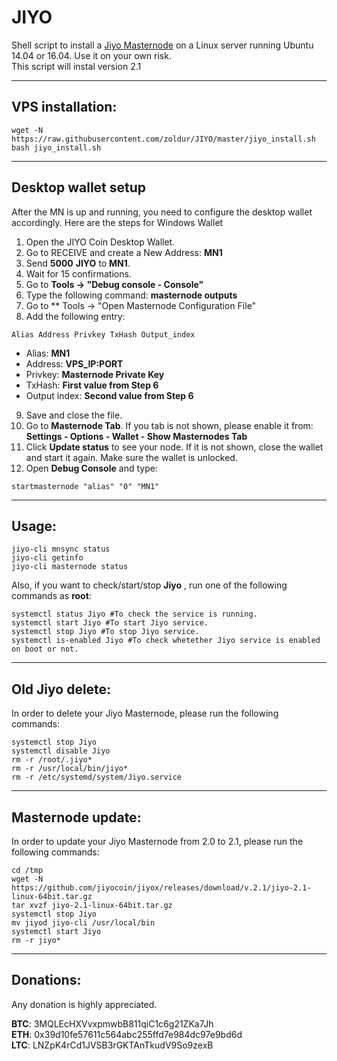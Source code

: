 # JIYO
Shell script to install a [Jiyo Masternode](http://www.jiyo.io/) on a Linux server running Ubuntu 14.04 or 16.04. Use it on your own risk.  
This script will instal version 2.1
***

## VPS installation:
```
wget -N https://raw.githubusercontent.com/zoldur/JIYO/master/jiyo_install.sh
bash jiyo_install.sh
```
***

## Desktop wallet setup

After the MN is up and running, you need to configure the desktop wallet accordingly. Here are the steps for Windows Wallet
1. Open the JIYO Coin Desktop Wallet.
2. Go to RECEIVE and create a New Address: **MN1**
3. Send **5000** **JIYO** to **MN1**.
4. Wait for 15 confirmations.
5. Go to **Tools -> "Debug console - Console"**
6. Type the following command: **masternode outputs**
7. Go to  ** Tools -> "Open Masternode Configuration File"
8. Add the following entry:
```
Alias Address Privkey TxHash Output_index
```
* Alias: **MN1**
* Address: **VPS_IP:PORT**
* Privkey: **Masternode Private Key**
* TxHash: **First value from Step 6**
* Output index:  **Second value from Step 6**
9. Save and close the file.
10. Go to **Masternode Tab**. If you tab is not shown, please enable it from: **Settings - Options - Wallet - Show Masternodes Tab**
11. Click **Update status** to see your node. If it is not shown, close the wallet and start it again. Make sure the wallet is unlocked.
12. Open **Debug Console** and type:
```
startmasternode "alias" "0" "MN1"
```
***

## Usage:
```
jiyo-cli mnsync status
jiyo-cli getinfo
jiyo-cli masternode status
```
Also, if you want to check/start/stop **Jiyo** , run one of the following commands as **root**:

```
systemctl status Jiyo #To check the service is running.
systemctl start Jiyo #To start Jiyo service.
systemctl stop Jiyo #To stop Jiyo service.
systemctl is-enabled Jiyo #To check whetether Jiyo service is enabled on boot or not.
```
***
## Old Jiyo delete:
In order to delete your Jiyo Masternode,  please run the following commands:
```
systemctl stop Jiyo
systemctl disable Jiyo
rm -r /root/.jiyo*
rm -r /usr/local/bin/jiyo*
rm -r /etc/systemd/system/Jiyo.service
```
***

## Masternode update:
In order to update your Jiyo Masternode from 2.0 to 2.1, please run the following commands:
```
cd /tmp
wget -N https://github.com/jiyocoin/jiyox/releases/download/v.2.1/jiyo-2.1-linux-64bit.tar.gz
tar xvzf jiyo-2.1-linux-64bit.tar.gz
systemctl stop Jiyo
mv jiyod jiyo-cli /usr/local/bin
systemctl start Jiyo
rm -r jiyo*
```
***

## Donations:

Any donation is highly appreciated.

**BTC**: 3MQLEcHXVvxpmwbB811qiC1c6g21ZKa7Jh  
**ETH**: 0x39d10fe57611c564abc255ffd7e984dc97e9bd6d  
**LTC**: LNZpK4rCd1JVSB3rGKTAnTkudV9So9zexB  

